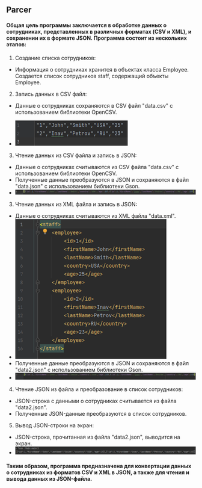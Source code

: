 ## Parcer
#### Общая цель программы заключается в обработке данных о сотрудниках, представленных в различных форматах (CSV и XML), и сохранении их в формате JSON. Программа состоит из нескольких этапов:

1. Создание списка сотрудников:

- Информация о сотрудниках хранится в объектах класса Employee.
Создается список сотрудников staff, содержащий объекты Employee.
2. Запись данных в CSV файл:

- Данные о сотрудниках сохраняются в CSV файл "data.csv" с использованием библиотеки OpenCSV.

- ![img_1.png](img_1.png)
3. Чтение данных из CSV файла и запись в JSON:

- Данные о сотрудниках считываются из CSV файла "data.csv" с использованием библиотеки OpenCSV.
- Полученные данные преобразуются в JSON и сохраняются в файл "data.json" с использованием библиотеки Gson.
- ![img_2.png](img_2.png)
3. Чтение данных из XML файла и запись в JSON:

- Данные о сотрудниках считываются из XML файла "data.xml".
- ![img_3.png](img_3.png)
- Полученные данные преобразуются в JSON и сохраняются в файл "data2.json" с использованием библиотеки Gson.
- ![img_4.png](img_4.png)
4. Чтение JSON из файла и преобразование в список сотрудников:

- JSON-строка с данными о сотрудниках считывается из файла "data2.json".
- Полученные JSON-данные преобразуются в список сотрудников.
5. Вывод JSON-строки на экран:

- JSON-строка, прочитанная из файла "data2.json", выводится на экран.
- ![img_5.png](img_5.png)
#### Таким образом, программа предназначена для конвертации данных о сотрудниках из форматов CSV и XML в JSON, а также для чтения и вывода данных из JSON-файла.